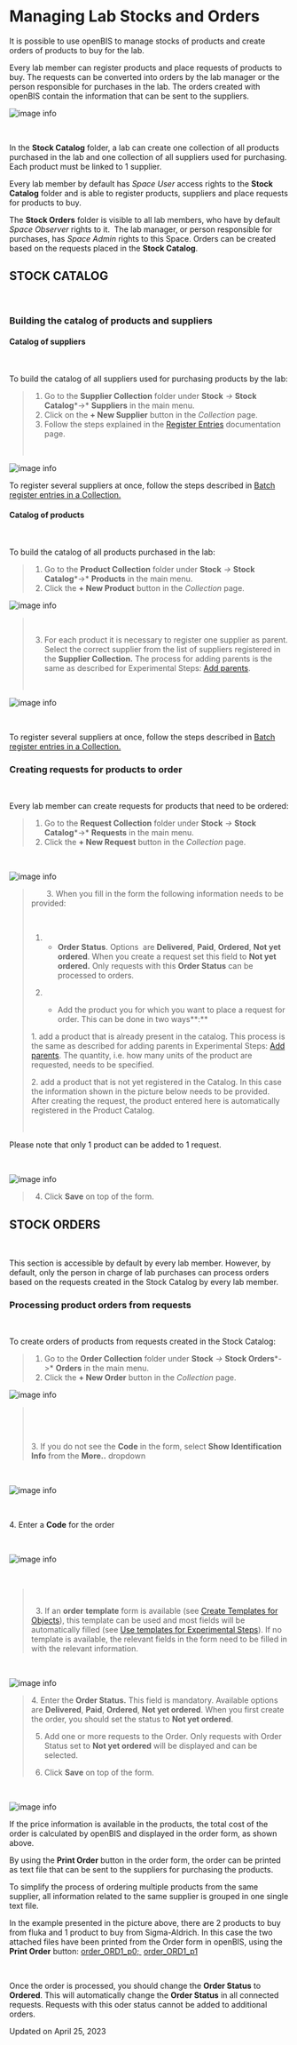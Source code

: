 # Managing Lab Stocks and Orders



  
It is possible to use openBIS to manage stocks of products and create
orders of products to buy for the lab. 

Every lab member can register products and place requests of products to
buy. The requests can be converted into orders by the lab manager or the
person responsible for purchases in the lab. The orders created with
openBIS contain the information that can be sent to the suppliers.

  
![image info](img/stock-navigation-menu.png)

 

In the **Stock Catalog** folder, a lab can create one collection of all
products purchased in the lab and one collection of all suppliers used
for purchasing. Each product must be linked to 1 supplier. 

Every lab member by default has *Space User* access rights to the
**Stock Catalog** folder and is able to register products, suppliers and
place requests for products to buy.

The **Stock Orders** folder is visible to all lab members, who have by
default *Space Observer* rights to it.  The lab manager, or person
responsible for purchases, has *Space Admin* rights to this Space.
Orders can be created based on the requests placed in the **Stock
Catalog**. 


## STOCK CATALOG

 

### Building the catalog of products and suppliers


#### Catalog of suppliers

 

To build the catalog of all suppliers used for purchasing products by
the lab:

> 1.  Go to the **Supplier Collection** folder under **Stock** *-&gt;*
>     **Stock Catalog***-&gt;* **Suppliers** in the main menu.
> 2.  Click on the **+ New Supplier** button in the *Collection* page.
> 3.  Follow the steps explained in the [Register
>     Entries](https://openbis.ch/index.php/docs/user-documentation-20-10-3/inventory-of-materials-and-methods/register-single-entries-in-a-collection/)
>     documentation page.
>
>  

![image info](img/stock-new-supplier.png)

To register several suppliers at once, follow the steps described in
[Batch register entries in a
Collection.](https://openbis.ch/index.php/docs/user-documentation-20-10-3/inventory-of-materials-and-methods/batch-register-entries-in-a-collection/)

####  Catalog of products

 

To build the catalog of all products purchased in the lab:

> 1.  Go to the **Product Collection** folder under **Stock** *-&gt;*
>     **Stock Catalog***-&gt;* **Products** in the main menu.
> 2.  Click the **+ New Product** button in the *Collection* page.


![image info](img/stock-new-product-1.png)

>  
>
> 3. For each product it is necessary to register one supplier as
> parent. Select the correct supplier from the list of suppliers
> registered in the **Supplier Collection.** The process for adding
> parents is the same as described for Experimental Steps: [Add
> parents](https://openbis.ch/index.php/docs/user-documentation-20-10-3/lab-notebook/add-parents-and-children-to-experimental-steps/).
>
>  


![image info](img/stock-new-product.png)

 

To register several suppliers at once, follow the steps described in
[Batch register entries in a
Collection.](https://openbis.ch/index.php/docs/user-documentation-20-10-3/inventory-of-materials-and-methods/batch-register-entries-in-a-collection/)


### Creating requests for products to order

 

Every lab member can create requests for products that need to be
ordered:

> 1.  Go to the **Request Collection** folder under **Stock** *-&gt;*
>     **Stock Catalog***-&gt;* **Requests** in the main menu.
> 2.  Click the **+ New Request** button in the *Collection* page.

 

![image info](img/stock-new-request-1.png)

>        3. When you fill in the form the following information needs to
> be provided:
>
>  
>
> 1.  -    **Order Status**. Options  are **Delivered**, **Paid**,
>         **Ordered**, **Not yet ordered**. When you create a request
>         set this field to **Not yet ordered.** Only requests with this
>         **Order Status** can be processed to orders.
>
> 2.   
>     -   Add the product you for which you want to place a request for
>         order. This can be done in two ways**:**
>
> 1\. add a product that is already present in the catalog. This process
> is the same as described for adding parents in Experimental Steps:
> [Add
> parents](https://openbis.ch/index.php/docs/user-documentation-20-10-3/lab-notebook/add-parents-and-children-to-experimental-steps/).
> The quantity, i.e. how many units of the product are requested, needs
> to be specified.
>
> 2\. add a product that is not yet registered in the Catalog. In this
> case the information shown in the picture below needs to be provided.
> After creating the request, the product entered here is automatically
> registered in the Product Catalog.
>
>  

Please note that only 1 product can be added to 1 request.

 

![image info](img/stock-new-request.png)

> 4. Click **Save** on top of the form.


## STOCK ORDERS

 

This section is accessible by default by every lab member. However, by
default, only the person in charge of lab purchases can process orders
based on the requests created in the Stock Catalog by every lab member.

###  Processing product orders from requests

 

To create orders of products from requests created in the Stock Catalog:

> 1.  Go to the **Order Collection** folder under **Stock** *-&gt;*
>     **Stock Orders***-&gt;* **Orders** in the main menu.
> 2.  Click the **+ New Order** button in the *Collection* page.

![image info](img/stock-new-order-1.png)

>  
>
>  
>
> 3\. If you do not see the **Code** in the form, select **Show
> Identification Info** from the **More..** dropdown

 

![image info](img/stock-new-order-identification-info.png)

 

4\. Enter a **Code** for the order

 

![image info](img/stock-new-order-code.png)

 

>  
>
>   3. If an **order** **template** form is available (see [Create
> Templates for
> Objects](https://openbis.ch/index.php/docs/admin-documentation-20-10-3/create-templates-for-objects/)),
> this template can be used and most fields will be automatically filled
> (see [Use templates for Experimental
> Steps](https://openbis.ch/index.php/docs/user-documentation-20-10-3/lab-notebook/use-templates-for-experimental-steps/)).
> If no template is available, the relevant fields in the form need to
> be filled in with the relevant information.

 

![image info](img/create-new-order.png)

> 4\. Enter the **Order Status.** This field is mandatory. Available
> options are **Delivered**, **Paid**, **Ordered**, **Not yet ordered**.
> When you first create the order, you should set the status to **Not
> yet ordered**.
>
> 5. Add one or more requests to the Order. Only requests with Order
> Status set to **Not yet ordered** will be displayed and can be
> selected.
>
> 6. Click **Save** on top of the form.

 

![image info](img/order-form-1-1024x556.png)

If the price information is available in the products, the total cost of
the order is calculated by openBIS and displayed in the order form, as
shown above.

By using the **Print Order** button in the order form, the order can be
printed as text file that can be sent to the suppliers for purchasing
the products.

To simplify the process of ordering multiple products from the same
supplier, all information related to the same supplier is grouped in one
single text file. 

In the example presented in the picture above, there are 2 products to
buy from fluka and 1 product to buy from Sigma-Aldrich. In this case the
two attached files have been printed from the Order form in openBIS,
using the **Print Order** button:
[order\_ORD1\_p0; ](https://openbis.ch/wp-content/uploads/2022/02/order_ORD1_p0.txt)
[order\_ORD1\_p1](https://openbis.ch/wp-content/uploads/2022/02/order_ORD1_p1.txt)

 

Once the order is processed, you should change the **Order Status** to
**Ordered**. This will automatically change the **Order Status** in all
connected requests. Requests with this oder status cannot be added to
additional orders.

Updated on April 25, 2023
